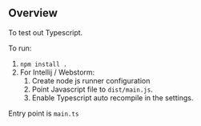 ## Overview 

To test out Typescript. 

To run: 

1. `npm install .`
1. For Intellij / Webstorm: 
    1. Create node js runner configuration
    1. Point Javascript file to `dist/main.js`. 
    1. Enable Typescript auto recompile in the settings.
    
Entry point is `main.ts`
